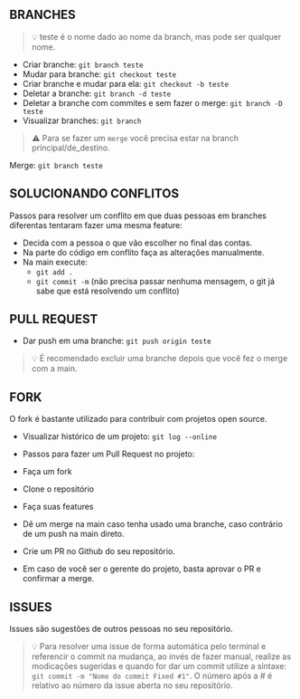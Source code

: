 ## BRANCHES

>:bulb: teste é o nome dado ao nome da branch, mas pode ser qualquer nome.

- Criar branche: `git branch teste`
- Mudar para branche: `git checkout teste`
- Criar branche e mudar para ela: `git checkout -b teste`
- Deletar a branche: `git branch -d teste`
- Deletar a branche com commites e sem fazer o merge: `git branch -D teste`
- Visualizar branches: `git branch`

>:warning: Para se fazer um `merge` você precisa estar na branch principal/de_destino.

Merge: `git branch teste`

## SOLUCIONANDO CONFLITOS

Passos para resolver um conflito em que duas pessoas em branches diferentas tentaram fazer uma mesma feature:

- Decida com a pessoa o que vão escolher no final das contas.
- Na parte do código em conflito faça as alterações manualmente.
- Na main execute:
    - `git add .`
    - `git commit -m` (não precisa passar nenhuma mensagem, o git já sabe que está resolvendo um conflito)

## PULL REQUEST

- Dar push em uma branche: `git push origin teste`

>:bulb: É recomendado excluir uma branche depois que você fez o merge com a main.

## FORK

O fork é bastante utilizado para contribuir com projetos open source.

- Visualizar histórico de um projeto: `git log --online`

- Passos para fazer um Pull Request no projeto:
 - Faça um fork
 - Clone o repositório
 - Faça suas features
 - Dê um merge na main caso tenha usado uma branche, caso contrário de um push na main direto.
 - Crie um PR no Github do seu repositório.
 - Em caso de você ser o gerente do projeto, basta aprovar o PR e confirmar a merge.

 ## ISSUES

 Issues são sugestões de outros pessoas no seu repositório.

 >:bulb: Para resolver uma issue de forma automática pelo terminal e referencir o commit na mudança, ao invés de fazer manual, realize as modicações sugeridas e quando for dar um commit utilize a sintaxe: `git commit -m "Nome do commit Fixed #1"`. O número após a # é relativo ao número da issue aberta no seu repositório.

